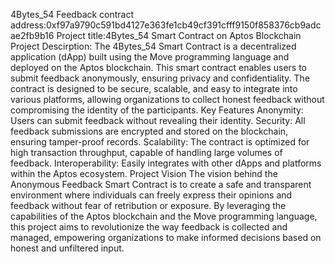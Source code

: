 4Bytes_54 Feedback
contract address:0xf97a9790c591bd4127e363fe1cb49cf391cfff9150f858376cb9adcae2fb9b16
Project title:4Bytes_54 Smart Contract on Aptos Blockchain
Project Descirption:
The 4Bytes_54 Smart Contract is a decentralized application (dApp) built using the Move programming language and deployed on the Aptos blockchain. This smart contract enables users to submit feedback anonymously, ensuring privacy and confidentiality. The contract is designed to be secure, scalable, and easy to integrate into various platforms, allowing organizations to collect honest feedback without compromising the identity of the participants.
Key Features
Anonymity: Users can submit feedback without revealing their identity. Security: All feedback submissions are encrypted and stored on the blockchain, ensuring tamper-proof records. Scalability: The contract is optimized for high transaction throughput, capable of handling large volumes of feedback. Interoperability: Easily integrates with other dApps and platforms within the Aptos ecosystem.
Project Vision
The vision behind the Anonymous Feedback Smart Contract is to create a safe and transparent environment where individuals can freely express their opinions and feedback without fear of retribution or exposure. By leveraging the capabilities of the Aptos blockchain and the Move programming language, this project aims to revolutionize the way feedback is collected and managed, empowering organizations to make informed decisions based on honest and unfiltered input.